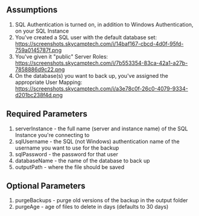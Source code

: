 ## Assumptions
1. SQL Authentication is turned on, in addition to Windows Authentication, on your SQL Instance
2. You've created a SQL user with the default database set: https://screenshots.skycamptech.com/i/14baf167-cbcd-4d0f-95fd-759a0145787f.png
3. You've given it "public" Server Roles: https://screenshots.skycamptech.com/i/7b553354-83ca-42a1-a27b-7858886d9c22.png
4. On the database(s) you want to back up, you've assigned the appropriate User Mapping: https://screenshots.skycamptech.com/i/a3e78c0f-26c0-4079-9334-d201bc238f4d.png

## Required Parameters
1. serverInstance - the full name (server and instance name) of the SQL Instance you're connecting to
2. sqlUsername - the SQL (not Windows) authentication name of the username you want to use for the backup
3. sqlPassword - the password for that user
4. databaseName - the name of the database to back up
5. outputPath - where the file should be saved

## Optional Parameters
1. purgeBackups - purge old versions of the backup in the output folder
2. purgeAge - age of files to delete in days (defaults to 30 days)